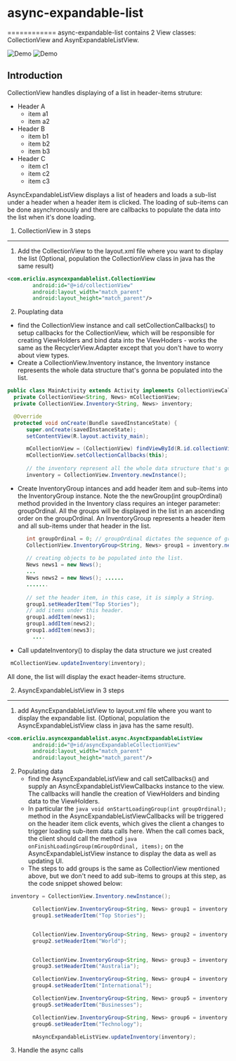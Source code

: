 # async-expandable-list
============
async-expandable-list contains 2 View classes: CollectionView and AsynExpandableListView.


![Demo](https://cloud.githubusercontent.com/assets/3691022/19348717/0d6c98ec-919b-11e6-97c3-a8ff782a059b.gif)  ![Demo](https://cloud.githubusercontent.com/assets/3691022/19406879/cb982648-92da-11e6-86bf-7c82e8505e6c.gif)

Introduction
-------------------
CollectionView handles displaying of a list in header-items struture:
   * Header A
       * item a1
       * item a2
   * Header B
       * item b1
       * item b2
       * item b3
   * Header C
       * item c1
       * item c2
       * item c3
       
       
AsyncExpandableListView displays a list of headers and loads a sub-list under a header when a header item is clicked. The loading of sub-items can be done asynchronously and there are callbacks to populate the data into the list when it's done loading. 

 
 1. CollectionView in 3 steps
-------------------
1. Add the CollectionView to the layout.xml file where you want to display the list (Optional, population the CollectionView class in java has the same result)
```xml
<com.ericliu.asyncexpandablelist.CollectionView
        android:id="@+id/collectionView"
        android:layout_width="match_parent"
        android:layout_height="match_parent"/>

```

2. Pouplating data
  * find the CollectionView instance and call setCollectionCallbacks() to setup callbacks for the CollectionView, which will be responsible for creating ViewHolders and bind data into the ViewHoders - works the same as the RecyclerView.Adapter except that you don't have to worry about view types.
  * Create a CollectionView.Inventory instance, the Inventory instance represents the whole data structure that's gonna be populated into the list.
    
  
  ```java
 public class MainActivity extends Activity implements CollectionViewCallbacks<String, News> {
    private CollectionView<String, News> mCollectionView;
    private CollectionView.Inventory<String, News> inventory;

    @Override
    protected void onCreate(Bundle savedInstanceState) {
        super.onCreate(savedInstanceState);
        setContentView(R.layout.activity_main);

        mCollectionView = (CollectionView) findViewById(R.id.collectionView);
        mCollectionView.setCollectionCallbacks(this);
        
        // the inventory represent all the whole data structure that's gonna be populated into the list.
        inventory = CollectionView.Inventory.newInstance();

  ```
  * Create InventoryGroup intances and add header item and sub-items into the InventoryGroup instance.
  Note the the newGroup(int groupOrdinal) method provided in the Inventory class requires an integer parameter: groupOrdinal.
  All the groups will be displayed in the list in an ascending order on the groupOrdinal.
    An InventoryGroup represents a header item and all sub-items under that header in the list.
    
    
  ```java
        int groupOrdinal = 0; // groupOrdinal dictates the sequence of groups to be displayed in the list
        CollectionView.InventoryGroup<String, News> group1 = inventory.newGroup(groupOrdinal); 
        
        // creating objects to be populated into the list.
        News news1 = new News();
        ...  
        News news2 = new News(); ......
        .......
        
        // set the header item, in this case, it is simply a String.
        group1.setHeaderItem("Top Stories");
        // add items under this header.
        group1.addItem(news1);
        group1.addItem(news2);
        group1.addItem(news3);
          ....
  
  ```
  
  * Call updateInventory() to display the data structure we just created
  ```java
   mCollectionView.updateInventory(inventory);
  ```
  All done, the list will display the exact header-items structure. 
  
2. AsyncExpandableListView in 3 steps
-------------------
 
1. add AsyncExpandableListView to layout.xml file where you want to display the expandable list. (Optional, population the AsyncExpandableListView class in java has the same result).
```xml
<com.ericliu.asyncexpandablelist.async.AsyncExpandableListView
        android:id="@+id/asyncExpandableCollectionView"
        android:layout_width="match_parent"
        android:layout_height="match_parent"/>
```
2. Populating data
    * find the AsyncExpandableListView and call setCallbacks() and supply an AsyncExpandableListViewCallbacks instance to the view. The callbacks will handle the creation of ViewHolders and binding data to the ViewHolders. 
    * In particular the ```java void onStartLoadingGroup(int groupOrdinal); ``` method in the AsyncExpandableListViewCallbacks will be triggered on the header item click events, which gives the client a changes to trigger loading sub-item data calls here. When the call comes back, the client should call the method ```java onFinishLoadingGroup(mGroupOrdinal, items);``` on the AsyncExpandableListView instance to display the data as well as updating UI.
    * The steps to add groups is the same as CollectionView mentioned above, but we don't need to add sub-items to groups at this step, as the code snippet showed below:
```java
 inventory = CollectionView.Inventory.newInstance();

        CollectionView.InventoryGroup<String, News> group1 = inventory.newGroup(0); // groupOrdinal is the smallest, displayed first
        group1.setHeaderItem("Top Stories");


        CollectionView.InventoryGroup<String, News> group2 = inventory.newGroup(2);
        group2.setHeaderItem("World");


        CollectionView.InventoryGroup<String, News> group3 = inventory.newGroup(3); // 2 is smaller than 10, displayed second
        group3.setHeaderItem("Australia");

        CollectionView.InventoryGroup<String, News> group4 = inventory.newGroup(4); // 2 is smaller than 10, displayed second
        group4.setHeaderItem("International");

        CollectionView.InventoryGroup<String, News> group5 = inventory.newGroup(5); // 2 is smaller than 10, displayed second
        group5.setHeaderItem("Businesses");

        CollectionView.InventoryGroup<String, News> group6 = inventory.newGroup(6); // 2 is smaller than 10, displayed second
        group6.setHeaderItem("Technology");

        mAsyncExpandableListView.updateInventory(inventory);

```

3. Handle the async calls
